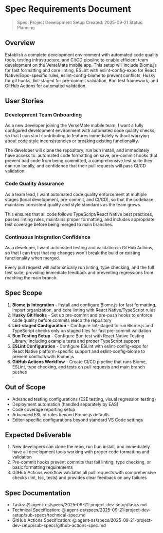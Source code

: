 # Spec Requirements Document

> Spec: Project Development Setup
> Created: 2025-09-21
> Status: Planning

## Overview

Establish a complete development environment with automated code quality tools, testing infrastructure, and CI/CD pipeline to enable efficient team development on the VerseMate mobile app. This setup will include Biome.js for fast formatting and core linting, ESLint with eslint-config-expo for React Native/Expo-specific rules, eslint-config-biome to prevent conflicts, Husky for git hooks, lint-staged for pre-commit validation, Bun test framework, and GitHub Actions for automated validation.

## User Stories

### Development Team Onboarding
As a new developer joining the VerseMate mobile team, I want a fully configured development environment with automated code quality checks, so that I can start contributing to features immediately without worrying about code style inconsistencies or breaking existing functionality.

The developer will clone the repository, run bun install, and immediately have access to: automated code formatting on save, pre-commit hooks that prevent bad code from being committed, a comprehensive test suite they can run locally, and confidence that their pull requests will pass CI/CD validation.

### Code Quality Assurance
As a team lead, I want automated code quality enforcement at multiple stages (local development, pre-commit, and CI/CD), so that the codebase maintains consistent quality and style standards as the team grows.

This ensures that all code follows TypeScript/React Native best practices, passes linting rules, maintains proper formatting, and includes appropriate test coverage before being merged to main branches.

### Continuous Integration Confidence
As a developer, I want automated testing and validation in GitHub Actions, so that I can trust that my changes won't break the build or existing functionality when merged.

Every pull request will automatically run linting, type checking, and the full test suite, providing immediate feedback and preventing regressions from reaching the main branch.

## Spec Scope

1. **Biome.js Integration** - Install and configure Biome.js for fast formatting, import organization, and core linting with React Native/TypeScript rules
2. **Husky Git Hooks** - Set up pre-commit and pre-push hooks to enforce code quality before commits reach the repository
3. **Lint-staged Configuration** - Configure lint-staged to run Biome.js and TypeScript checks only on staged files for fast pre-commit validation
4. **Bun Testing Setup** - Configure Bun test with React Native Testing Library, including example tests and proper TypeScript support
5. **ESLint Configuration** - Configure ESLint with eslint-config-expo for React Native platform-specific support and eslint-config-biome to prevent conflicts with Biome.js
6. **GitHub Actions Workflow** - Create CI/CD pipeline that runs Biome, ESLint, type checking, and tests on pull requests and main branch pushes

## Out of Scope

- Advanced testing configurations (E2E testing, visual regression testing)
- Deployment automation (handled separately by EAS)
- Code coverage reporting setup
- Advanced ESLint rules beyond Biome.js defaults
- Editor-specific configurations beyond standard VS Code settings

## Expected Deliverable

1. New developers can clone the repo, run bun install, and immediately have all development tools working with proper code formatting and validation
2. Pre-commit hooks prevent commits that fail linting, type checking, or basic formatting requirements
3. GitHub Actions workflow validates all pull requests with comprehensive checks (lint, tsc, tests) and provides clear feedback on any failures

## Spec Documentation

- Tasks: @.agent-os/specs/2025-09-21-project-dev-setup/tasks.md
- Technical Specification: @.agent-os/specs/2025-09-21-project-dev-setup/sub-specs/technical-spec.md
- GitHub Actions Specification: @.agent-os/specs/2025-09-21-project-dev-setup/sub-specs/github-actions-spec.md